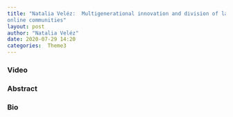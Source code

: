 ```yaml
---
title: "Natalia Veléz:  Multigenerational innovation and division of labor in
online communities"
layout: post
author: "Natalia Veléz"
date: 2020-07-29 14:20
categories:  Theme3
---
```


### Video

### Abstract

### Bio
